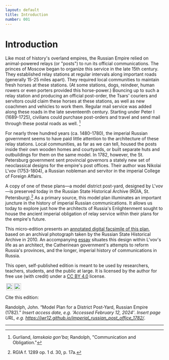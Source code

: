 ```yaml
---
layout: default
title: Introduction
number: 001
---
```

# Introduction

Like most of history's overland empires, the Russian Empire relied on animal-powered relays (or "posts") to run its official communications.  The princes of Moscow began to organize this service in the late 15th century.  They established relay stations at regular intervals along important roads (generally 15-25 miles apart).  They required local communities to maintain fresh horses at these stations.  (At some stations, dogs, reindeer, human rowers or even porters provided this horse-power.)  Bouncing up to such a relay station and producing an official post-order, the Tsars' couriers and servitors could claim these horses at these stations, as well as new coachmen and vehicles to work them. Regular mail service was added along these roads in the late seventeenth century.  Starting under Peter I (1689-1725), civilians could purchase post-orders and travel and send mail through these postal roads as well. [^1]

For nearly three hundred years (ca. 1480-1780), the imperial Russian government seems to have paid little attention to the architecture of these relay stations.  Local communities, as far as we can tell, housed the posts inside their own wooden homes and courtyards, or built separate huts and outbuildings for them on the same model.  In 1782, however, the St. Petersburg government sent provincial governors a stately new set of neoclassical designs for the empire's post offices. Their author was Nikolai L'vov (1753-1804), a Russian nobleman and servitor in the imperial College of Foreign Affairs.

A copy of one of these plans—a model district post-yard, designed by L'vov—is preserved today in the Russian State Historical Archive (RGIA, St. Petersburg).[^2]  As a primary source, this model plan illuminates an important juncture in the history of imperial Russian communications.  It allows us today to explore just how the architects of Russia's Enlightenment sought to house the ancient imperial obligation of relay service within their plans for the empire's future.

This micro-edition presents an [annotated digital facsimile of this plan](https://jwr12.github.io/imperial_russian_post_office_1782/002_source.html), based on an archival photograph taken by the Russian State Historical Archive in 2010.   An accompanying [essay](https://jwr12.github.io/imperial_russian_post_office_1782/003_about_the_source.html) situates this design within L'vov's life as an architect, the Catherinean government's attempts to reform Russia's provinces, and the longer, imperial history of communications in Russia. 

This open, self-published edition is meant to be used by researchers, teachers, students, and the public at large.  It is licensed by the author for free use (with credit) under a [CC BY 4.0](https://creativecommons.org/licenses/by/4.0/) license.

<img style="height:22px!important;margin-left:3px;vertical-align:text-bottom;" src="https://mirrors.creativecommons.org/presskit/icons/cc.svg?ref=chooser-v1"><img style="height:22px!important;margin-left:3px;vertical-align:text-bottom;" src="https://mirrors.creativecommons.org/presskit/icons/by.svg?ref=chooser-v1">

Cite this edition: 

Randolph, John. “Model Plan for a District Post-Yard, Russian Empire (1782).” *Insert access date, e.g. 'Accessed February 12, 2024'*. *Insert page URL, e.g. https://jwr12.github.io/imperial_russian_post_office_1782/*.

----
[^1]: Gurliand, *Iamskaia gon'ba*; Randolph, "Communication and Obligation."
[^2]: RGIA f. 1289 op. 1 d. 30, p. 17a.






















